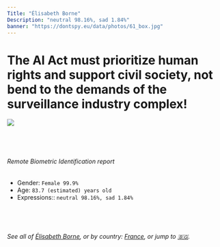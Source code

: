 ```yaml
---
Title: "Élisabeth Borne"
Description: "neutral 98.16%, sad 1.84%"
banner: "https://dontspy.eu/data/photos/61_box.jpg"
---
```


# The AI Act must prioritize human rights and support civil society, not bend to the demands of the surveillance industry complex!

<link rel="stylesheet" type="text/css" href="/css/blog.css" />

<div class="is-fake" hidden>

_This image is **clearly fake**_, yet we [continue to collect them because the AI Act negotiations](/blog/why-deepfake/) are heading in a direction that will only make people's lives more complicated. For a more in-depth explanation, read: [Double threat: why losing the battle against Face Biometrics would fuel the proliferation of deepfakes](/blog/the-dual-threat-how-losing-the-biometric-battle-fuels-deepfake-proliferation/).


</div>

<!-- <img src="https://dontspy.eu/data/photos/54_box.jpg" /> -->
<img src="https://dontspy.eu/data/photos/61_box.jpg" />

## <br>

###### Remote Biometric Identification report

* <span class="label">Gender:</span> `Female 99.9%`
* <span class="label">Age:</span> `83.7 (estimated) years old`
* <span class="label">Expressions::</span> `neutral 98.16%, sad 1.84%`

## <br>

###### See all of [Élisabeth Borne](/policymaker#%C3%89lisabeth%20Borne), or by country: [France](/country#France), or jump to [🇧🇬](/x/123).

## <br>
